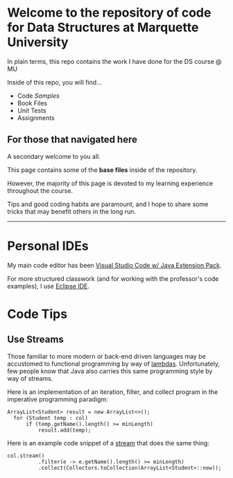 
# Welcome to the repository of code for Data Structures at Marquette University

In plain terms, this repo contains the work I have done for the DS course @ MU

Inside of this repo, you will find...

- Code *Samples*
- Book Files
- Unit Tests
- Assignments

## For those that navigated here

A secondary welcome to you all.

This page contains some of the **base files** inside of the repository.

However, the majority of this page is devoted to my learning experience throughout the course.

Tips and good coding habits are paramount, and I hope to share some tricks that may benefit others in the long run.

---

# Personal IDEs

My main code editor has been [Visual Studio Code w/ Java Extension Pack](https://code.visualstudio.com/docs/languages/java).

For more structured classwork (and for working with the professor's code examples), I use [Eclipse IDE](https://www.eclipse.org/downloads/).

# Code Tips

## Use Streams

Those familiar to more modern or back-end driven languages may be accustomed to functional programming by way of [lambdas](https://en.wikipedia.org/wiki/Anonymous_function). Unfortunately, few people know that Java also carries this same programming style by way of streams.

Here is an implementation of an iteration, filter, and collect program in the imperative programming paradigm:

```[java]
ArrayList<Student> result = new ArrayList<>();
  for (Student temp : col)
      if (temp.getName().length() >= minLength)
          result.add(temp);
```

Here is an example code snippet of a [stream](https://docs.oracle.com/en/java/javase/13/docs/api/java.base/java/util/stream/package-summary.html) that does the same thing:

```[java]
col.stream()
          .filter(e -> e.getName().length() >= minLength)
          .collect(Collectors.toCollection(ArrayList<Student>::new));
```
